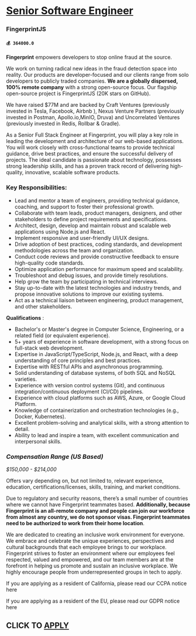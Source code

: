 # [Senior Software Engineer](https://www.remotewlb.com/apply/senior-software-engineer-81827)  
### FingerprintJS  
#### `💰 364000.0`  

**Fingerprint** empowers developers to stop online fraud at the source.

We work on turning radical new ideas in the fraud detection space into reality. Our products are developer-focused and our clients range from solo developers to publicly traded companies. **We are a globally dispersed, 100% remote company** with a strong open-source focus. Our flagship open-source project is FingerprintJS (20K stars on GitHub).

We have raised $77M and are backed by Craft Ventures (previously invested in Tesla, Facebook, Airbnb ), Nexus Venture Partners (previously invested in Postman, Apollo.io,MinIO, Druva) and Uncorrelated Ventures (previously invested in Redis, Rollbar & Gradle).

As a Senior Full Stack Engineer at Fingerprint, you will play a key role in leading the development and architecture of our web-based applications. You will work closely with cross-functional teams to provide technical guidance, drive best practices, and ensure the successful delivery of projects. The ideal candidate is passionate about technology, possesses strong leadership skills, and has a proven track record of delivering high-quality, innovative, scalable software products.

### Key Responsibilities:

  * Lead and mentor a team of engineers, providing technical guidance, coaching, and support to foster their professional growth.
  * Collaborate with team leads, product managers, designers, and other stakeholders to define project requirements and specifications.
  * Architect, design, develop and maintain robust and scalable web applications using Node.js and React.
  * Implement responsive and user-friendly UI/UX designs.
  * Drive adoption of best practices, coding standards, and development methodologies across the team and organization.
  * Conduct code reviews and provide constructive feedback to ensure high-quality code standards.
  * Optimize application performance for maximum speed and scalability.
  * Troubleshoot and debug issues, and provide timely resolutions.
  * Help grow the team by participating in technical interviews.
  * Stay up-to-date with the latest technologies and industry trends, and propose innovative solutions to improve our existing systems.
  * Act as a technical liaison between engineering, product management, and other stakeholders.

 **Qualifications** :

  * Bachelor's or Master's degree in Computer Science, Engineering, or a related field (or equivalent experience).
  * 5+ years of experience in software development, with a strong focus on full-stack web development.
  * Expertise in JavaScript/TypeScript, Node.js, and React, with a deep understanding of core principles and best practices.
  * Expertise with RESTful APIs and asynchronous programming.
  * Solid understanding of database systems, of both SQL and NoSQL varieties.
  * Experience with version control systems (Git), and continuous integration/continuous deployment (CI/CD) pipelines.
  * Experience with cloud platforms such as AWS, Azure, or Google Cloud Platform.
  * Knowledge of containerization and orchestration technologies (e.g., Docker, Kubernetes).
  * Excellent problem-solving and analytical skills, with a strong attention to detail.
  * Ability to lead and inspire a team, with excellent communication and interpersonal skills.

###  _Compensation Range (US Based)_

 _$150,000 - $214,000_

Offers vary depending on, but not limited to, relevant experience, education, certifications/licenses, skills, training, and market conditions.

Due to regulatory and security reasons, there’s a small number of countries where we cannot have Fingerprint teammates based. **Additionally, because Fingerprint is an all-remote company and people can join our workforce from almost any country, we do not sponsor visas. Fingerprint teammates need to be authorized to work from their home location**.

We are dedicated to creating an inclusive work environment for everyone. We embrace and celebrate the unique experiences, perspectives and cultural backgrounds that each employee brings to our workplace. Fingerprint strives to foster an environment where our employees feel respected, valued and empowered, and our team members are at the forefront in helping us promote and sustain an inclusive workplace. We highly encourage people from underrepresented groups in tech to apply.

If you are applying as a resident of California, please read our CCPA notice here

If you are applying as a resident of the EU, please read our GDPR notice here

  
## CLICK TO [APPLY](https://www.remotewlb.com/apply/senior-software-engineer-81827)


